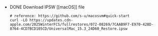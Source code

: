- DONE Download IPSW [[macOS]] file
  ```shell
  # reference: https://github.com/s-u/macosvm#quick-start
  curl -LO https://updates.cdn-apple.com/2025WinterFCS/fullrestores/072-08269/7CAAB9F7-E970-428D-8764-4CD7BCD105CD/UniversalMac_15.3_24D60_Restore.ipsw
  ```